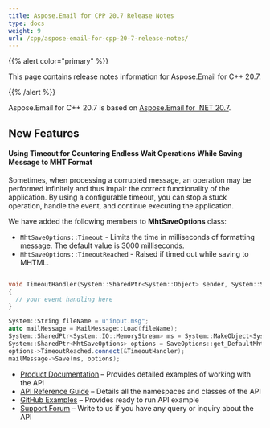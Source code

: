 ```yaml
---
title: Aspose.Email for CPP 20.7 Release Notes
type: docs
weight: 9
url: /cpp/aspose-email-for-cpp-20-7-release-notes/
---
```


{{% alert color="primary" %}} 

This page contains release notes information for Aspose.Email for C++ 20.7.

{{% /alert %}} 

Aspose.Email for C++ 20.7 is based on [Aspose.Email for .NET 20.7](/email/net/aspose-email-for-net-20-7-release-notes/).

## **New Features**
#### **Using Timeout for Countering Endless Wait Operations While Saving Message to MHT Format**
Sometimes, when processing a corrupted message, an operation may be performed infinitely and thus impair the correct functionality of the application.
By using a configurable timeout, you can stop a stuck operation, handle the event, and continue executing the application.

We have added the following members to **MhtSaveOptions** class:

- `MhtSaveOptions::Timeout` - Limits the time in milliseconds of formatting message. The default value is 3000 milliseconds.
- `MhtSaveOptions::TimeoutReached` - Raised if timed out while saving to MHTML.

``` cpp

void TimeoutHandler(System::SharedPtr<System::Object> sender, System::SharedPtr<System::EventArgs> ev)
{
  // your event handling here
}

System::String fileName = u"input.msg";
auto mailMessage = MailMessage::Load(fileName);
System::SharedPtr<System::IO::MemoryStream> ms = System::MakeObject<System::IO::MemoryStream>();
System::SharedPtr<MhtSaveOptions> options = SaveOptions::get_DefaultMhtml();
options->TimeoutReached.connect(&TimeoutHandler);
mailMessage->Save(ms, options);

```

- [Product Documentation](/email/cpp/home/) – Provides detailed examples of working with the API
- [API Reference Guide](https://www.aspose.com/api/cpp/email) – Details all the namespaces and classes of the API
- [GitHub Examples](https://github.com/aspose-email/Aspose.Email-for-C) – Provides ready to run API example
- [Support Forum](https://forum.aspose.com/c/email) – Write to us if you have any query or inquiry about the API
